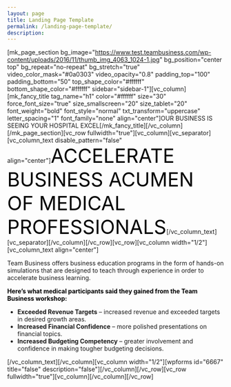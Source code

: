 ```yaml
---
layout: page
title: Landing Page Template
permalink: /landing-page-template/
description:
---
```

[mk_page_section bg_image="https://www.test.teambusiness.com/wp-content/uploads/2016/11/thumb_img_4063_1024-1.jpg" bg_position="center top" bg_repeat="no-repeat" bg_stretch="true" video_color_mask="#0a0303" video_opacity="0.8" padding_top="100" padding_bottom="50" top_shape_color="#ffffff" bottom_shape_color="#ffffff" sidebar="sidebar-1"][vc_column][mk_fancy_title tag_name="h1" color="#ffffff" size="30" force_font_size="true" size_smallscreen="20" size_tablet="20" font_weight="bold" font_style="normal" txt_transform="uppercase" letter_spacing="1" font_family="none" align="center"]OUR BUSINESS IS SEEING YOUR HOSPITAL EXCEL[/mk_fancy_title][/vc_column][/mk_page_section][vc_row fullwidth="true"][vc_column][vc_separator][vc_column_text disable_pattern="false" align="center"]<span style="color: #000; font-size: 45px;">ACCELERATE BUSINESS ACUMEN OF MEDICAL PROFESSIONALS</span>[/vc_column_text][vc_separator][/vc_column][/vc_row][vc_row][vc_column width="1/2"][vc_column_text align="center"]
<p style="text-align: left;">Team Business offers business education programs in the form of hands-on simulations that are designed to teach through experience in order to accelerate business learning.</p>
<p style="text-align: left;"><span style="color: #000000;"><strong>Here’s what medical participants said they gained from the Team Business workshop:</strong></span></p>

<ul>
 	<li style="text-align: left;"><strong>Exceeded Revenue Targets</strong> – increased revenue and exceeded targets in desired growth areas.</li>
 	<li style="text-align: left;"><strong>Increased Financial Confidence</strong> – more polished presentations on financial topics.</li>
 	<li style="text-align: left;"><strong>Increased Budgeting Competency</strong> – greater involvement and confidence in making tougher budgeting decisions.</li>
</ul>
[/vc_column_text][/vc_column][vc_column width="1/2"][wpforms id="6667" title="false" description="false"][/vc_column][/vc_row][vc_row fullwidth="true"][vc_column][/vc_column][/vc_row]
